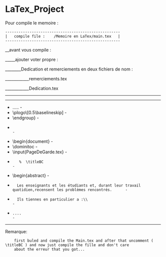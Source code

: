# LaTex_Project

Pour compile le memoire :
        
    ----------------------------------------------------
    |   compile file :    /Memoire en LaTex/main.tex   |
    ----------------------------------------------------
__avant vous compile :

_____ajouter voter propre :

________Dedication et remerciements en deux fichiers de nom :

____________remerciements.tex

____________Dedication.tex


--------------------------------------------------------------

-----------------------------------------------------------------------------------------------------------------------------
-    .....                                                                                                                  -
-	\plogo\\[0.5\baselineskip]                                                                                          -
-	\endgroup}                                                                                                          -
-                                                                                                                           -
-   \begin{document}                                                                                                        -
-	\dominitoc                                                                                                          -
-	\input{PageDeGarde.tex}                                                                                             -
-        %	\titleBC                                                                                                    -
-	\begin{abstract}                                                                                                    -
-		Les enseignants et les étudiants et, durant leur travail quotidien,recensent les problèmes rencontrés.      -
-		Ils tiennes en particulier a :\\                                                                            -
-     ....                                                                                                                  -
-----------------------------------------------------------------------------------------------------------------------------

Remarque:

        first buled and compile the Main.tex and after that uncomment ( \titleBC ) and now just compile the fille and don't care 
        about the erreur that you got...
    
